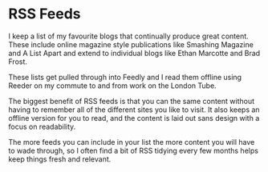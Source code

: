 # RSS Feeds

I keep a list of my favourite blogs that continually produce great content. These include online magazine style publications like Smashing Magazine and A List Apart and extend to individual blogs like Ethan Marcotte and Brad Frost.

These lists get pulled through into Feedly and I read them offline using Reeder on my commute to and from work on the London Tube.

The biggest benefit of RSS feeds is that you can the same content without having to remember all of the different sites you like to visit. It also keeps an offline version for you to read, and the content is laid out sans design with a focus on readability.

The more feeds you can include in your list the more content you will have to wade through, so I often find a bit of RSS tidying every few months helps keep things fresh and relevant.


